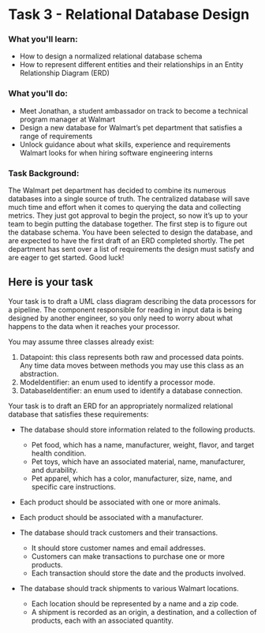 # Task 3 - Relational Database Design

### What you'll learn:
- How to design a normalized relational database schema
- How to represent different entities and their relationships in an Entity Relationship Diagram (ERD)

### What you'll do:
- Meet Jonathan, a student ambassador on track to become a technical program manager at Walmart
- Design a new database for Walmart’s pet department that satisfies a range of requirements
- Unlock guidance about what skills, experience and requirements Walmart looks for when hiring software engineering interns

### Task Background:
The Walmart pet department has decided to combine its numerous databases into a single source of truth. The centralized database will save much time and effort when it comes to querying the data and collecting metrics. They just got approval to begin the project, so now it’s up to your team to begin putting the database together. The first step is to figure out the database schema. You have been selected to design the database, and are expected to have the first draft of an ERD completed shortly. The pet department has sent over a list of requirements the design must satisfy and are eager to get started. Good luck!

## Here is your task
Your task is to draft a UML class diagram describing the data processors for a pipeline. The component responsible for reading in input data is being designed by another engineer, so you only need to worry about what happens to the data when it reaches your processor. 

You may assume three classes already exist:

1. Datapoint: this class represents both raw and processed data points. Any time data moves between methods you may use this class as an abstraction.
2. ModeIdentifier: an enum used to identify a processor mode.
3. DatabaseIdentifier: an enum used to identify a database connection.
 

Your task is to draft an ERD for an appropriately normalized relational database that satisfies these requirements:

- The database should store information related to the following products.
    - Pet food, which has a name, manufacturer, weight, flavor, and target health condition.
    - Pet toys, which have an associated material, name, manufacturer, and durability.
    - Pet apparel, which has a color, manufacturer, size, name, and specific care instructions.
 
- Each product should be associated with one or more animals.

- Each product should be associated with a manufacturer.
 
- The database should track customers and their transactions.
    - It should store customer names and email addresses.
    - Customers can make transactions to purchase one or more products.
    - Each transaction should store the date and the products involved.
 
- The database should track shipments to various Walmart locations.
    - Each location should be represented by a name and a zip code.
    - A shipment is recorded as an origin, a destination, and a collection of products, each with an associated quantity.
